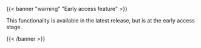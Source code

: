 {{< banner "warning" "Early access feature" >}}

This functionality is available in the latest release, but is at the early access stage.

{{< /banner >}}